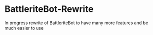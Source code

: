 # BattleriteBot-Rewrite

In progress rewrite of BattleriteBot to have many more features and be much easier to use

